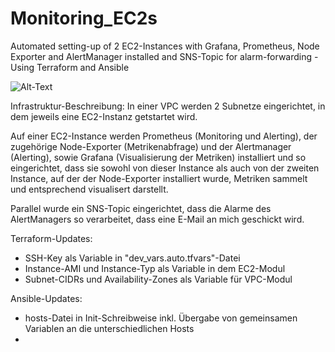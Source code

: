 # Monitoring_EC2s
Automated setting-up of 2 EC2-Instances with Grafana, Prometheus, Node Exporter and AlertManager installed and SNS-Topic for alarm-forwarding - Using Terraform and Ansible

![Alt-Text](Ü133_Infrastruktur.JPG) 

Infrastruktur-Beschreibung:
In einer VPC werden 2 Subnetze eingerichtet, in dem jeweils eine EC2-Instanz getstartet wird.

Auf einer EC2-Instance werden Prometheus (Monitoring und Alerting), der zugehörige Node-Exporter (Metrikenabfrage) und der Alertmanager (Alerting), sowie Grafana (Visualisierung der Metriken) installiert und so eingerichtet, dass sie sowohl von dieser Instance als auch von der zweiten Instance, auf der der Node-Exporter installiert wurde, Metriken sammelt und entsprechend visualisert darstellt.

Parallel wurde ein SNS-Topic eingerichtet, dass die Alarme des AlertManagers so verarbeitet, dass eine E-Mail an mich geschickt wird.


Terraform-Updates:
- SSH-Key als Variable in "dev_vars.auto.tfvars"-Datei
- Instance-AMI und Instance-Typ als Variable in dem EC2-Modul
- Subnet-CIDRs und Availability-Zones als Variable für VPC-Modul

Ansible-Updates:
- hosts-Datei in Init-Schreibweise inkl. Übergabe von gemeinsamen Variablen an die unterschiedlichen Hosts
- 